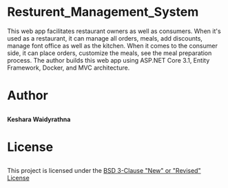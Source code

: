 # Resturent_Management_System

This web app facilitates restaurant owners as well as consumers. When it's used as a restaurant, it can manage all orders, meals, add discounts, manage font office as well as the kitchen. When it comes to the consumer side, it can place orders, customize the meals, see the meal preparation process. The author builds this web app using ASP.NET Core 3.1, Entity Framework, Docker, and MVC architecture.  

 # Author <h2>
 
**Keshara Waidyrathna**

# License <h2>

This project is licensed under the [BSD 3-Clause "New" or "Revised" License](LICENSE)
